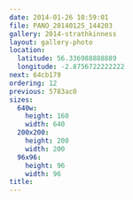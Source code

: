 ```yaml
---
date: 2014-01-26 10:59:01
file: PANO_20140125_144203
gallery: 2014-strathkinness
layout: gallery-photo
location:
  latitude: 56.336988888889
  longitude: -2.8756722222222
next: 64cb179
ordering: 12
previous: 5783ac0
sizes:
  640w:
    height: 160
    width: 640
  200x200:
    height: 200
    width: 200
  96x96:
    height: 96
    width: 96
title: 
---
```

